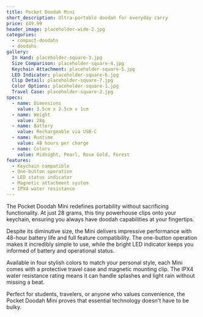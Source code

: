 ```yaml
---
title: Pocket Doodah Mini
short_description: Ultra-portable doodah for everyday carry
price: £49.99
header_image: placeholder-wide-2.jpg
categories:
  - compact-doodahs
  - doodahs
gallery:
  In Hand: placeholder-square-3.jpg
  Size Comparison: placeholder-square-4.jpg
  Keychain Attachment: placeholder-square-5.jpg
  LED Indicator: placeholder-square-6.jpg
  Clip Detail: placeholder-square-7.jpg
  Color Options: placeholder-square-1.jpg
  Travel Case: placeholder-square-2.jpg
specs:
  - name: Dimensions
    value: 3.5cm x 2.5cm x 1cm
  - name: Weight
    value: 28g
  - name: Battery
    value: Rechargeable via USB-C
  - name: Runtime
    value: 48 hours per charge
  - name: Colors
    value: Midnight, Pearl, Rose Gold, Forest
features:
  - Keychain compatible
  - One-button operation
  - LED status indicator
  - Magnetic attachment system
  - IPX4 water resistance
---
```


The Pocket Doodah Mini redefines portability without sacrificing functionality. At just 28 grams, this tiny powerhouse clips onto your keychain, ensuring you always have doodah capabilities at your fingertips.

Despite its diminutive size, the Mini delivers impressive performance with 48-hour battery life and full feature compatibility. The one-button operation makes it incredibly simple to use, while the bright LED indicator keeps you informed of battery and operational status.

Available in four stylish colors to match your personal style, each Mini comes with a protective travel case and magnetic mounting clip. The IPX4 water resistance rating means it can handle splashes and light rain without missing a beat.

Perfect for students, travelers, or anyone who values convenience, the Pocket Doodah Mini proves that essential technology doesn't have to be bulky.